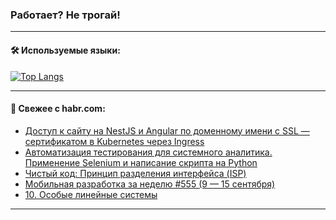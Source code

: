 ### Работает? Не трогай!

---
<!--
#### 🛠️ Technical stack:

![Java](https://img.shields.io/badge/Java-informational?logo=Oracle&style=flat&logoColor=white&color=FF4500)
![Kotlin](https://img.shields.io/badge/Kotlin-informational?logo=Kotlin&style=flat&logoColor=white&color=774D97)
![TS](https://img.shields.io/badge/TypeScript-informational?logo=typeScript&style=flat&logoColor=black&color=017acc)
![Python](https://img.shields.io/badge/Python-informational?logo=Python&style=flat&logoColor=black&color=ffdd54) <br>
![Spring](https://img.shields.io/badge/Spring-informational?logo=Spring&style=flat&logoColor=white&color=6DB33F) 
![SpringBoot](https://img.shields.io/badge/SpringBoot-informational?logo=SpringBoot&style=flat&logoColor=white&color=6DB33F)
![Nest](https://img.shields.io/badge/NestJS-informational?logo=NestJS&style=flat&logoColor=white&color=E0234E) 
![NodeJS](https://img.shields.io/badge/NodeJS-informational?logo=node.js&style=flat&logoColor=white&color=70A760)<br>
![PostgreSQL](https://img.shields.io/badge/PostgreSQL-informational?logo=PostgreSQL&style=flat&logoColor=white&color=DAA520)
![MongoDB](https://img.shields.io/badge/MongoDB-informational?logo=MongoDB&style=flat&logoColor=white&color=870000)
![Apache](https://img.shields.io/badge/Apache-informational?logo=apache&style=flat&logoColor=white&color=f74e28)

___ 
-->

#### 🛠️ Используемые языки:

[![Top Langs](https://github-readme-stats-u2qms2cxw-advtsettinggmailcoms-projects.vercel.app/api/top-langs/?username=zloylis&langs_count=10&hide_title=true&title_color=e6edf3&size_weight=0.5&count_weight=0.5&layout=compact&hide_progress=true&hide_border=true&theme=dracula)](https://github.com/zloylis)

<!---


####  :octocat:&nbsp;&nbsp; Статистика:

![GitHub stats](https://github-readme-stats-u2qms2cxw-advtsettinggmailcoms-projects.vercel.app/api?username=zloylis&show_icons=true&hide_border=true&theme=dracula&title_color=e6edf3&include_all_commits=true&count_private=true&hide_rank=false&hide_title=true&rank_icon=github)
-->
---

#### 💬 Свежее с habr.com:

<!-- BLOG-POST-LIST:START -->
- [Доступ к сайту на NestJS и Angular по доменному имени c SSL — сертификатом в Kubernetes через Ingress](https://habr.com/ru/articles/843572/?utm_source=habrahabr&utm_medium=rss&utm_campaign=843572)
- [Автоматизация тестирования для системного аналитика. Применение Selenium и написание скрипта на Python](https://habr.com/ru/articles/843520/?utm_source=habrahabr&utm_medium=rss&utm_campaign=843520)
- [Чистый код: Принцип разделения интерфейса &lpar;ISP&rpar;](https://habr.com/ru/articles/838460/?utm_source=habrahabr&utm_medium=rss&utm_campaign=838460)
- [Мобильная разработка за неделю #555 &lpar;9 — 15 сентября&rpar;](https://habr.com/ru/companies/productivity_inside/articles/843564/?utm_source=habrahabr&utm_medium=rss&utm_campaign=843564)
- [10. Особые линейные системы](https://habr.com/ru/articles/802401/?utm_source=habrahabr&utm_medium=rss&utm_campaign=802401)
<!-- BLOG-POST-LIST:END -->

---
